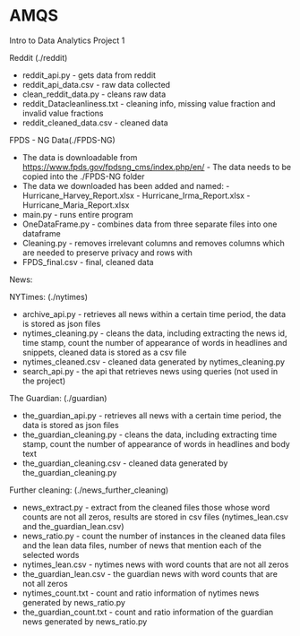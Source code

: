 # AMQS
Intro to Data Analytics Project 1


Reddit (./reddit)
 - reddit_api.py
        - gets data from reddit
 - reddit_api_data.csv
        - raw data collected
 - clean_reddit_data.py
        - cleans raw data
 - reddit_Datacleanliness.txt
        - cleaning info, missing value fraction and invalid value fractions
 - reddit_cleaned_data.csv
        - cleaned data

FPDS - NG Data(./FPDS-NG)
 - The data is downloadable from https://www.fpds.gov/fpdsng_cms/index.php/en/
       -  The data needs to be copied into the ./FPDS-NG folder
 - The data we downloaded has been added and named:
       - Hurricane_Harvey_Report.xlsx
       - Hurricane_Irma_Report.xlsx
       - Hurricane_Maria_Report.xlsx
 - main.py
       - runs entire program
 - OneDataFrame.py
        - combines data from three separate files into one dataframe
 - Cleaning.py
        - removes irrelevant columns and removes columns which are needed to preserve privacy and rows with
 - FPDS_final.csv
        - final, cleaned data

News: 

NYTimes: (./nytimes)
 - archive_api.py
        - retrieves all news within a certain time period, the data is stored as json files
 - nytimes_cleaning.py
        - cleans the data, including extracting the news id, time stamp, count the number of appearance of words in headlines and snippets, cleaned data is stored as a csv file
 - nytimes_cleaned.csv
        - cleaned data generated by nytimes_cleaning.py
 - search_api.py
        - the api that retrieves news using queries (not used in the project)


The Guardian: (./guardian)
 - the_guardian_api.py
        - retrieves all news with a certain time period, the data is stored as json files
 - the_guardian_cleaning.py
        - cleans the data, including extracting time stamp, count the number of appearance of words in headlines and body text
 - the_guardian_cleaning.csv
        - cleaned data generated by the_guardian_cleaning.py

Further cleaning: (./news_further_cleaning)
 - news_extract.py
        - extract from the cleaned files those whose word counts are not all zeros, results are stored in csv files (nytimes_lean.csv and the_guardian_lean.csv)
 - news_ratio.py
        - count the number of instances in the cleaned data files and the lean data files, number of news that mention each of the selected words
 - nytimes_lean.csv
        - nytimes news with word counts that are not all zeros
 - the_guardian_lean.csv
        - the guardian news with word counts that are not all zeros
 - nytimes_count.txt
        - count and ratio information of nytimes news generated by news_ratio.py
 - the_guardian_count.txt
        - count and ratio information of the guardian news generated by news_ratio.py

